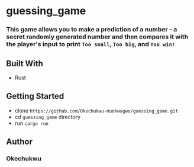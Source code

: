 # guessing_game
### This game allows you to make a prediction of a number - a secret randomly generated number and then compares it with the player's input to print `Too small`, `Too big`, and `You win!`

## Built With
- Rust

## Getting Started
- clone `https://github.com/Okechukwu-muokwugwo/guessing_game.git`
- cd `guessing_game` directory
- run `cargo run`

## Author
### Okechukwu
